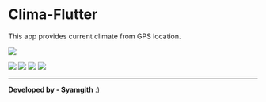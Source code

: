 # Clima-Flutter
 This app provides current climate from GPS location.



![](screenshots/ss1.jpg)

![](Screenshots/ss2.jpg)
![](Screenshots/ss3.jpg)
![](Screenshots/ss4.jpg)
![](Screenshots/ss5.jpg)


****

**Developed by - Syamgith** :)
